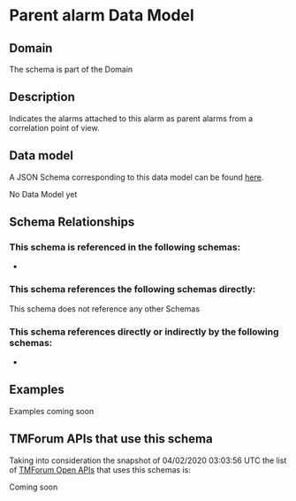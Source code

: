 # Parent alarm Data Model

## Domain

The  schema is part of the  Domain

## Description

Indicates the alarms attached to this alarm as parent alarms from a correlation point of view. 

## Data model

A JSON Schema corresponding to this data model can be found
[here](https://github.com/tmforum-rand/schemas/blob/candidates/Resource/ParentAlarm.schema.json).

No Data Model yet

## Schema Relationships

### This schema is referenced in the following schemas:

-

### This schema references the following schemas directly:

This schema does not reference any other Schemas

### This schema references directly or indirectly by the following schemas:

-



## Examples

Examples coming soon

## TMForum APIs that use this schema

Taking into consideration the snapshot of 04/02/2020 03:03:56 UTC the list of [TMForum Open APIs](https://www.tmforum.org/open-apis/) that uses this schemas is:

Coming soon